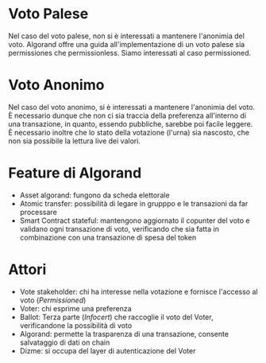 # Voto Palese
Nel caso del voto palese, non si è interessati a mantenere l'anonimia del voto. Algorand offre una guida all'implementazione di un voto palese sia permissiones che permissionless. Siamo interessati al caso permissioned.

# Voto Anonimo
Nel caso del voto anonimo, si è interessati a mantenere l'anonimia del voto. È necessario dunque che non ci sia traccia della preferenza all'interno di una transazione, in quanto, essendo pubbliche, sarebbe poi facile leggere. È necessario inoltre che lo stato della votazione (l'urna) sia nascosto, che non sia possibile la lettura live dei valori.

# Feature di Algorand
- Asset algorand: fungono da scheda elettorale
- Atomic transfer: possibilità di legare in grupppo e le transazioni da far processare
- Smart Contract stateful: mantengono aggiornato il copunter del voto e validano ogni transazione di voto, verificando che sia fatta in combinazione con una transazione di spesa del token

# Attori
- Vote stakeholder: chi ha interesse nella votazione e fornisce l'accesso al voto (*Permissioned*)
- Voter: chi esprime una preferenza
- Ballot: Terza parte (*Infocert*) che raccoglie il voto del Voter, verificandone la possibilità di voto
- Algorand: permette la trasparenza di una transazione, consente salvataggio di dati on chain
- Dizme: si occupa del layer di autenticazione del Voter 